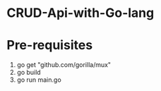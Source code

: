 # CRUD-Api-with-Go-lang

# Pre-requisites

1. go get "github.com/gorilla/mux"
2. go build
3. go run main.go